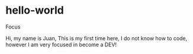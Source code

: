 # hello-world
Focus

Hi, my name is Juan, This is my first time here, I do not know how to code, however I am very focused in become a DEV!
